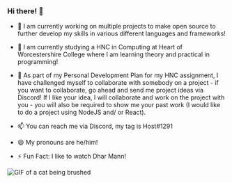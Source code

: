 ### Hi there! 👋

- 🔭 I am currently working on multiple projects to make open source to further develop my skills in various different languages and frameworks!

- 🌱 I am currently studying a HNC in Computing at Heart of Worcestershire College where I am learning theory and practical in programming!

- 👯 As part of my Personal Development Plan for my HNC assignment, I have challenged myself to collaborate with somebody on a project - if you want to collaborate, go ahead and send me project ideas via Discord! If I like your idea, I will collaborate and work on the project with you - you will also be required to show me your past work (I would like to do a project using NodeJS and/ or React).

- 📫 You can reach me via Discord, my tag is Host#1291

- 😄 My pronouns are he/him!

- ⚡ Fun Fact: I like to watch Dhar Mann!

![GIF of a cat being brushed](https://img2.storyblok.com/400x0/filters:format(png):quality(80)/f/98372/400x250/5397514044/giphy.gif)

